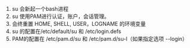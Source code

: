 1. su 会新起一个bash进程
2. su 使用PAM进行认证，账户，会话管理。
3. 会终重置 HOME, SHELL, USER，LOGNAME 的环境变量
4. su 的配置在/etc/default/su 和 /etc/login.defs 
5. PAM的配置在 /etc/pam.d/su 和 /etc/pam.d/su-l（如果指定选项 --login）
